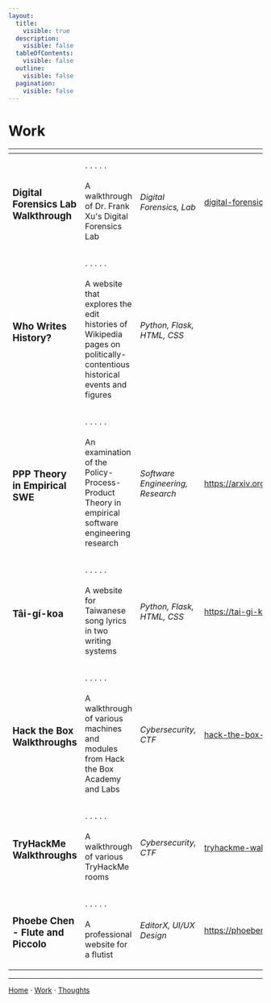 ```yaml
---
layout:
  title:
    visible: true
  description:
    visible: false
  tableOfContents:
    visible: false
  outline:
    visible: false
  pagination:
    visible: false
---
```


# Work

<table data-view="cards"><thead><tr><th></th><th></th><th></th><th data-hidden data-card-target data-type="content-ref"></th></tr></thead><tbody><tr><td><h3>Digital Forensics Lab Walkthrough</h3></td><td><p>⋅ ⋅ ⋅ ⋅ ⋅</p><p>A walkthrough of Dr. Frank Xu's Digital Forensics Lab</p></td><td><em>Digital Forensics, Lab</em></td><td><a href="digital-forensics-lab-walkthrough/">digital-forensics-lab-walkthrough</a></td></tr><tr><td><h3>Who Writes History?</h3></td><td><p>⋅ ⋅ ⋅ ⋅ ⋅</p><p>A website that explores the edit histories of Wikipedia pages on politically-contentious historical events and figures</p></td><td><em>Python, Flask, HTML, CSS</em></td><td></td></tr><tr><td><h3>PPP Theory in Empirical SWE</h3></td><td><p>⋅ ⋅ ⋅ ⋅ ⋅</p><p>An examination of the Policy-Process-Product Theory in empirical software engineering research</p></td><td><em>Software Engineering, Research</em></td><td><a href="https://arxiv.org/pdf/2308.12387.pdf">https://arxiv.org/pdf/2308.12387.pdf</a></td></tr><tr><td><h3>Tâi-gí-koa</h3></td><td><p>⋅ ⋅ ⋅ ⋅ ⋅</p><p>A website for Taiwanese song lyrics in two writing systems</p></td><td><em>Python, Flask, HTML, CSS</em></td><td><a href="https://tai-gi-koa.vercel.app/">https://tai-gi-koa.vercel.app/</a></td></tr><tr><td><h3>Hack the Box Walkthroughs</h3></td><td><p>⋅ ⋅ ⋅ ⋅ ⋅</p><p>A walkthrough of various machines and modules from Hack the Box Academy and Labs</p></td><td><em>Cybersecurity, CTF</em></td><td><a href="hack-the-box-walkthroughs/">hack-the-box-walkthroughs</a></td></tr><tr><td><h3>TryHackMe Walkthroughs</h3></td><td><p>⋅ ⋅ ⋅ ⋅ ⋅</p><p>A walkthrough of various TryHackMe rooms</p></td><td><em>Cybersecurity, CTF</em></td><td><a href="tryhackme-walkthroughs/">tryhackme-walkthroughs</a></td></tr><tr><td><h3>Phoebe Chen - Flute and Piccolo</h3></td><td><p>⋅ ⋅ ⋅ ⋅ ⋅</p><p>A professional website for a flutist</p></td><td><em>EditorX, UI/UX Design</em></td><td><a href="https://phoebemchen.editorx.io/flute">https://phoebemchen.editorx.io/flute</a></td></tr></tbody></table>

***

[Home](https://app.gitbook.com/o/0kO27okC5uVB9ALX3rho/s/036xtfEIzcEdGegONXWM/) ⋅ [Work](https://app.gitbook.com/o/0kO27okC5uVB9ALX3rho/s/WaFS755Q4sf02CxLcghQ/) ⋅ [Thoughts](https://app.gitbook.com/o/0kO27okC5uVB9ALX3rho/s/s4QQPMntQ25hmJToKSOu/)
